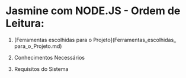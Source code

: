 # Jasmine com NODE.JS - Ordem de Leitura:

1. [Ferramentas escolhidas para o Projeto](Ferramentas_escolhidas_ para_o_Projeto.md)

2. Conhecimentos Necessários

3. Requisitos do Sistema

